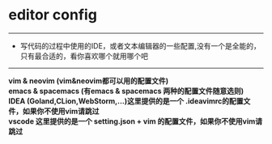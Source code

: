 # editor config  

--- 
* 写代码的过程中使用的IDE，或者文本编辑器的一些配置,没有一个是全能的，只有最合适的，看你喜欢哪个就用哪个吧
--- 

**vim  & neovim (vim&neovim都可以用的配置文件)**  
**emacs  & spacemacs  (有emacs & spacemacs 两种的配置文件随意选则)**  
**IDEA (Goland,CLion,WebStorm,...)这里提供的是一个 .ideavimrc的配置文件，如果你不使用vim请跳过**  
**vscode  这里提供的是一个 setting.json + vim 的配置文件，如果你不使用vim请跳过**  


